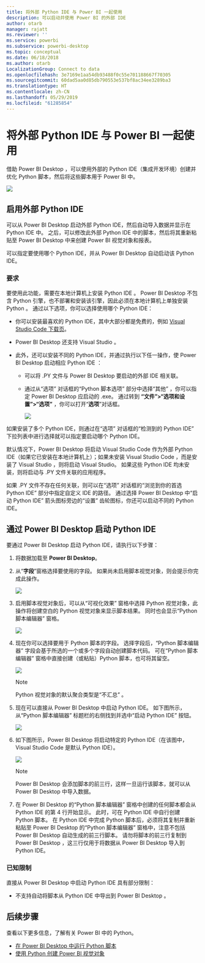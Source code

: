 ```yaml
---
title: 将外部 Python IDE 与 Power BI 一起使用
description: 可以启动并使用 Power BI 的外部 IDE
author: otarb
manager: rajatt
ms.reviewer: ''
ms.service: powerbi
ms.subservice: powerbi-desktop
ms.topic: conceptual
ms.date: 06/18/2018
ms.author: otarb
LocalizationGroup: Connect to data
ms.openlocfilehash: 3e7169e1aa54db93488f0c55e701188667f70305
ms.sourcegitcommit: 60dad5aa0d85db790553e537bf8ac34ee3289ba3
ms.translationtype: HT
ms.contentlocale: zh-CN
ms.lasthandoff: 05/29/2019
ms.locfileid: "61285854"
---
```

# <a name="use-an-external-python-ide-with-power-bi"></a>将外部 Python IDE 与 Power BI 一起使用
借助 Power BI Desktop  ，可以使用外部的 Python IDE（集成开发环境）创建并优化 Python 脚本，然后将这些脚本用于 Power BI 中。

![](media/desktop-python-ide/python-ide-1.png)

## <a name="enable-an-external-python-ide"></a>启用外部 Python IDE
可以从 Power BI Desktop  启动外部 Python IDE，然后自动导入数据并显示在 Python IDE 中。 之后，可以修改此外部 Python IDE 中的脚本，然后将其重新粘贴至 Power BI Desktop  中来创建 Power BI 视觉对象和报表。

可以指定要使用哪个 Python IDE，并从 Power BI Desktop  自动启动该 Python IDE。

### <a name="requirements"></a>要求
要使用此功能，需要在本地计算机上安装 Python IDE  。 Power BI Desktop  不包含 Python 引擎，也不部署和安装该引擎，因此必须在本地计算机上单独安装 Python  。 通过以下选项，你可以选择使用哪个 Python IDE：

* 你可以安装最喜欢的 Python IDE，其中大部分都是免费的，例如 [Visual Studio Code 下载页](https://code.visualstudio.com/download/)。
*  Power BI Desktop 还支持 Visual Studio  。
* 此外，还可以安装不同的 Python IDE，并通过执行以下任一操作，使 Power BI Desktop  启动相应 Python IDE  ：
  
  * 可以将 .PY  文件与 Power BI Desktop  要启动的外部 IDE 相关联。
  * 通过从“选项”  对话框的“Python 脚本选项”  部分中选择“其他”  ，你可以指定 Power BI Desktop  应启动的 .exe。 通过转到 **“文件”>“选项和设置”>“选项”** ，你可以打开“**选项**”对话框。
    
    ![](media/desktop-python-ide/python-ide-2.png)

如果安装了多个 Python IDE，则通过在“选项”  对话框的“检测到的 Python IDE”  下拉列表中进行选择就可以指定要启动哪个 Python IDE。

默认情况下，Power BI Desktop  将启动 Visual Studio Code  作为外部 Python IDE（如果它已安装在本地计算机上）；如果未安装 Visual Studio Code  ，而是安装了 Visual Studio  ，则将启动 Visual Studio。 如果这些 Python IDE 均未安装，则将启动与 .PY  文件关联的应用程序。

如果 .PY  文件不存在任何关联，则可以在“选项”  对话框的“浏览到你的首选 Python IDE”  部分中指定自定义 IDE 的路径。 通过选择 Power BI Desktop  中“启动 Python IDE”  箭头图标旁边的“设置”  齿轮图标，你还可以启动不同的 Python IDE。

## <a name="launch-a-python-ide-from-power-bi-desktop"></a>通过 Power BI Desktop 启动 Python IDE
要通过 Power BI Desktop  启动 Python IDE，请执行以下步骤：

1. 将数据加载至 **Power BI Desktop**。
2. 从“**字段**”窗格选择要使用的字段。 如果尚未启用脚本视觉对象，则会提示你完成此操作。
   
   ![](media/desktop-python-ide/python-ide-3.png)
3. 启用脚本视觉对象后，可以从“可视化效果”  窗格中选择 Python 视觉对象，此操作将创建空白的 Python 视觉对象来显示脚本结果。 同时也会显示“Python 脚本编辑器”  窗格。
   
   ![](media/desktop-python-ide/python-ide-4.png)
4. 现在你可以选择要用于 Python 脚本的字段。 选择字段后，“Python 脚本编辑器”  字段会基于所选的一个或多个字段自动创建脚本代码。 可在“Python 脚本编辑器”  窗格中直接创建（或粘贴）Python 脚本，也可将其留空。
   
   ![](media/desktop-python-ide/python-ide-5.png)
   
   > [!NOTE]
   > Python 视觉对象的默认聚合类型是“不汇总”  。
   > 
   > 
5. 现在可以直接从 Power BI Desktop  中启动 Python IDE。 如下图所示，从“Python 脚本编辑器”  标题栏的右侧找到并选中“启动 Python IDE”  按钮。
   
   ![](media/desktop-python-ide/python-ide-6.png)
6. 如下图所示，Power BI Desktop 将启动特定的 Python IDE（在该图中，Visual Studio Code  是默认 Python IDE）。
   
   ![](media/desktop-python-ide/python-ide-7.png)
   
   > [!NOTE]
   > Power BI Desktop  会添加脚本的前三行，这样一旦运行该脚本，就可以从  Power BI Desktop 中导入数据。
   > 
   > 
7. 在 Power BI Desktop  的“Python 脚本编辑器”  窗格中创建的任何脚本都会从 Python IDE 的第 4 行开始显示。 此时，可在 Python IDE 中自行创建 Python 脚本。 在 Python IDE 中完成 Python 脚本后，必须将其复制并重新粘贴至 Power BI Desktop  的“Python 脚本编辑器”  窗格中，注意不包括  Power BI Desktop  自动生成的前三行脚本。 请勿将脚本的前三行复制到 Power BI Desktop  ，这三行仅用于将数据从 Power BI Desktop  导入到 Python IDE。

### <a name="known-limitations"></a>已知限制
直接从 Power BI Desktop 中启动 Python IDE 具有部分限制：

* 不支持自动将脚本从 Python IDE 中导出到 Power BI Desktop  。

## <a name="next-steps"></a>后续步骤
查看以下更多信息，了解有关 Power BI 中的 Python。

* [在 Power BI Desktop 中运行 Python 脚本](desktop-python-scripts.md)
* [使用 Python 创建 Power BI 视觉对象](desktop-python-visuals.md)

